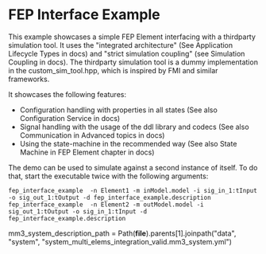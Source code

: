 <!--
  Copyright 2023 CARIAD SE.
  
  This Source Code Form is subject to the terms of the Mozilla
  Public License, v. 2.0. If a copy of the MPL was not distributed
  with this file, You can obtain one at https://mozilla.org/MPL/2.0/.
  
  -->
# FEP Interface Example

This example showcases a simple FEP Element interfacing with a thirdparty simulation tool.
It uses the "integrated architecture" (See Application Lifecycle Types in docs) and "strict simulation coupling" (see Simulation Coupling in docs). 
The thirdparty simulation tool is a dummy implementation in the custom_sim_tool.hpp, which is inspired by FMI and similar frameworks.

It showcases the following features:
 - Configuration handling with properties in all states (See also Configuration Service in docs)
 - Signal handling with the usage of the ddl library and codecs (See also Communication in Advanced topics in docs)
 - Using the state-machine in the recommended way (See also State Machine in FEP Element chapter in docs)

The demo can be used to simulate against a second instance of itself.
To do that, start the executable twice with the following arguments:

    fep_interface_example  -n Element1 -m inModel.model -i sig_in_1:tInput -o sig_out_1:tOutput -d fep_interface_example.description
    fep_interface_example  -n Element2 -m outModel.model -i sig_out_1:tOutput -o sig_in_1:tInput -d fep_interface_example.description
mm3_system_description_path = Path(__file__).parents[1].joinpath("data", "system", "system_multi_elems_integration_valid.mm3_system.yml")